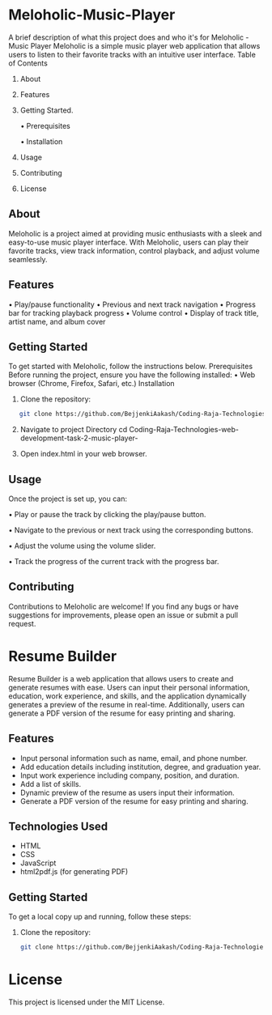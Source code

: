 
# Meloholic-Music-Player

A brief description of what this project does and who it's for
Meloholic - Music Player
Meloholic is a simple music player web application that allows users to listen to their favorite tracks with an intuitive user interface.
Table of Contents
1.	About
2.	Features
3.	Getting Started.
	
    • Prerequisites

	• Installation

4.	Usage
5.	Contributing
6.	License
## About

Meloholic is a project aimed at providing music enthusiasts with a sleek and easy-to-use music player interface. With Meloholic, users can play their favorite tracks, view track information, control playback, and adjust volume seamlessly.
## Features
•	Play/pause functionality
•	Previous and next track navigation
•	Progress bar for tracking playback progress
•	Volume control
•	Display of track title, artist name, and album cover
## Getting Started
To get started with Meloholic, follow the instructions below.
Prerequisites
Before running the project, ensure you have the following installed:
•	Web browser (Chrome, Firefox, Safari, etc.)
Installation
1.	Clone the repository:
```sh
   git clone https://github.com/BejjenkiAakash/Coding-Raja-Technologies-Internship.git
```


2. Navigate to project Directory cd Coding-Raja-Technologies-web-development-task-2-music-player-

3.	Open index.html in your web browser.
## Usage
Once the project is set up, you can:

•	Play or pause the track by clicking the play/pause button.

•	Navigate to the previous or next track using the corresponding buttons.

•	Adjust the volume using the volume slider.

•	Track the progress of the current track with the progress bar.

## Contributing
Contributions to Meloholic are welcome! If you find any bugs or have suggestions for improvements, please open an issue or submit a pull request.

# Resume Builder

Resume Builder is a web application that allows users to create and generate resumes with ease. Users can input their personal information, education, work experience, and skills, and the application dynamically generates a preview of the resume in real-time. Additionally, users can generate a PDF version of the resume for easy printing and sharing.

## Features

- Input personal information such as name, email, and phone number.
- Add education details including institution, degree, and graduation year.
- Input work experience including company, position, and duration.
- Add a list of skills.
- Dynamic preview of the resume as users input their information.
- Generate a PDF version of the resume for easy printing and sharing.

## Technologies Used

- HTML
- CSS
- JavaScript
- html2pdf.js (for generating PDF)

## Getting Started

To get a local copy up and running, follow these steps:

1. Clone the repository:
   ```sh
   git clone https://github.com/BejjenkiAakash/Coding-Raja-Technologies-Internship.git


# License
This project is licensed under the MIT License.


